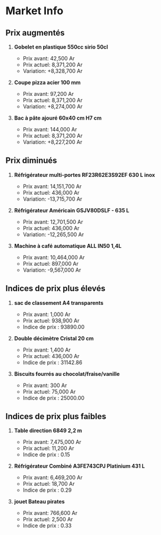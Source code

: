 # Market Info

## Prix augmentés

1. **Gobelet en plastique 550cc sirio 50cl**
   - Prix avant: 42,500 Ar
   - Prix actuel: 8,371,200 Ar
   - Variation: +8,328,700 Ar

2. **Coupe pizza acier 100 mm**
   - Prix avant: 97,200 Ar
   - Prix actuel: 8,371,200 Ar
   - Variation: +8,274,000 Ar

3. **Bac à pâte ajouré 60x40 cm H7 cm**
   - Prix avant: 144,000 Ar
   - Prix actuel: 8,371,200 Ar
   - Variation: +8,227,200 Ar

## Prix diminués

1. **Réfrigérateur multi-portes RF23R62E3S92EF 630 L inox**
   - Prix avant: 14,151,700 Ar
   - Prix actuel: 436,000 Ar
   - Variation: -13,715,700 Ar

2. **Réfrigérateur Américain GSJV80DSLF - 635 L**
   - Prix avant: 12,701,500 Ar
   - Prix actuel: 436,000 Ar
   - Variation: -12,265,500 Ar

3. **Machine à café automatique ALL IN50 1,4L**
   - Prix avant: 10,464,000 Ar
   - Prix actuel: 897,000 Ar
   - Variation: -9,567,000 Ar

## Indices de prix plus élevés

1. **sac de classement A4 transparents**
   - Prix avant: 1,000 Ar
   - Prix actuel: 938,900 Ar
   - Indice de prix : 93890.00

2. **Double décimètre Cristal 20 cm**
   - Prix avant: 1,400 Ar
   - Prix actuel: 436,000 Ar
   - Indice de prix : 31142.86

3. **Biscuits fourrés au chocolat/fraise/vanille**
   - Prix avant: 300 Ar
   - Prix actuel: 75,000 Ar
   - Indice de prix : 25000.00

## Indices de prix plus faibles

1. **Table direction 6849 2,2 m**
   - Prix avant: 7,475,000 Ar
   - Prix actuel: 11,200 Ar
   - Indice de prix : 0.15

2. **Réfrigérateur Combiné A3FE743CPJ Platinium 431 L**
   - Prix avant: 6,469,200 Ar
   - Prix actuel: 18,700 Ar
   - Indice de prix : 0.29

3. **jouet Bateau pirates**
   - Prix avant: 766,600 Ar
   - Prix actuel: 2,500 Ar
   - Indice de prix : 0.33

